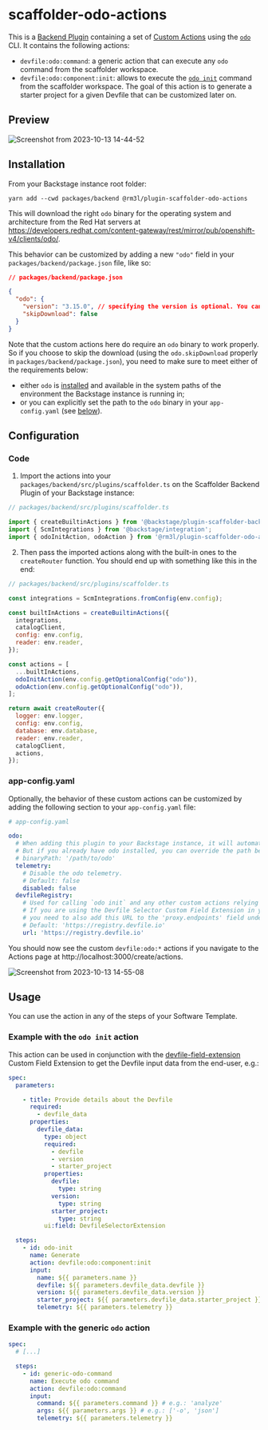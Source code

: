 # scaffolder-odo-actions

This is a [Backend Plugin](https://backstage.io/docs/plugins/backend-plugin/) containing a set of [Custom Actions](https://backstage.io/docs/features/software-templates/writing-custom-actions) using the [`odo`](https://odo.dev/) CLI.
It contains the following actions:
- `devfile:odo:command`: a generic action that can execute any `odo` command from the scaffolder workspace.
- `devfile:odo:component:init`: allows to execute the [`odo init`](https://odo.dev/docs/command-reference/init) command from the scaffolder workspace. The goal of this action is to generate a starter project for a given Devfile that can be customized later on.

## Preview

![Screenshot from 2023-10-13 14-44-52](https://github.com/rm3l/backstage-odo-devfile-plugin/assets/593208/713abb47-5875-45ce-a591-1f0d0b30859e)

## Installation

From your Backstage instance root folder:
```shell
yarn add --cwd packages/backend @rm3l/plugin-scaffolder-odo-actions
```

This will download the right `odo` binary for the operating system and architecture from the Red Hat servers at https://developers.redhat.com/content-gateway/rest/mirror/pub/openshift-v4/clients/odo/.

This behavior can be customized by adding a new `"odo"` field in your `packages/backend/package.json` file, like so:

```json
// packages/backend/package.json

{
  "odo": {
    "version": "3.15.0", // specifying the version is optional. You can also specify "latest" to use the latest version of odo
    "skipDownload": false
  }
}
```

Note that the custom actions here do require an `odo` binary to work properly.
So if you choose to skip the download (using the `odo.skipDownload`  properly in `packages/backend/package.json`), you need to make sure to meet either of the requirements below:
- either `odo` is [installed](https://odo.dev/docs/overview/installation) and available in the system paths of the environment the Backstage instance is running in;
- or you can explicitly set the path to the `odo` binary in your `app-config.yaml` (see [below](#app-configyaml)).

## Configuration

### Code

1. Import the actions into your `packages/backend/src/plugins/scaffolder.ts` on the Scaffolder Backend Plugin of your Backstage instance:

```js
// packages/backend/src/plugins/scaffolder.ts

import { createBuiltinActions } from '@backstage/plugin-scaffolder-backend';
import { ScmIntegrations } from '@backstage/integration';
import { odoInitAction, odoAction } from '@rm3l/plugin-scaffolder-odo-actions';
```

2. Then pass the imported actions along with the built-in ones to the `createRouter` function. You should end up with something like this in the end:

```js
// packages/backend/src/plugins/scaffolder.ts

const integrations = ScmIntegrations.fromConfig(env.config);

const builtInActions = createBuiltinActions({
  integrations,
  catalogClient,
  config: env.config,
  reader: env.reader,
});

const actions = [
  ...builtInActions,
  odoInitAction(env.config.getOptionalConfig("odo")),
  odoAction(env.config.getOptionalConfig("odo")),
];

return await createRouter({
  logger: env.logger,
  config: env.config,
  database: env.database,
  reader: env.reader,
  catalogClient,
  actions,
});
```

### app-config.yaml

Optionally, the behavior of these custom actions can be customized by adding the following section to your `app-config.yaml` file:

```yaml
# app-config.yaml

odo:
  # When adding this plugin to your Backstage instance, it will automatically try to download the right odo binary and use it.
  # But if you already have odo installed, you can override the path below.
  # binaryPath: '/path/to/odo'
  telemetry:
    # Disable the odo telemetry.
    # Default: false
    disabled: false
  devfileRegistry:
    # Used for calling `odo init` and any other custom actions relying on a Devfile registry.
    # If you are using the Devfile Selector Custom Field Extension in your template,
    # you need to also add this URL to the 'proxy.endpoints' field under a '/devfile-registry' field.
    # Default: 'https://registry.devfile.io'
    url: 'https://registry.devfile.io'
```


You should now see the custom `devfile:odo:*` actions if you navigate to the Actions page at http://localhost:3000/create/actions.

![Screenshot from 2023-10-13 14-55-08](https://github.com/rm3l/backstage-odo-devfile-plugin/assets/593208/91c12cb1-261e-44b9-9311-3dbe84ce3b47)


## Usage

You can use the action in any of the steps of your Software Template.

### Example with the `odo init` action

This action can be used in conjunction with the [devfile-field-extension](../devfile-field-extension) Custom Field Extension to get the Devfile input data from the end-user, e.g.:

```yaml
spec:
  parameters:

    - title: Provide details about the Devfile
      required:
        - devfile_data
      properties:
        devfile_data:
          type: object
          required:
            - devfile
            - version
            - starter_project
          properties:
            devfile:
              type: string
            version:
              type: string
            starter_project:
              type: string
          ui:field: DevfileSelectorExtension

  steps:
    - id: odo-init
      name: Generate
      action: devfile:odo:component:init
      input:
        name: ${{ parameters.name }}
        devfile: ${{ parameters.devfile_data.devfile }}
        version: ${{ parameters.devfile_data.version }}
        starter_project: ${{ parameters.devfile_data.starter_project }}
        telemetry: ${{ parameters.telemetry }}
```

### Example with the generic `odo` action

```yaml
spec:
  # [...]

  steps:
    - id: generic-odo-command
      name: Execute odo command
      action: devfile:odo:command
      input:
        command: ${{ parameters.command }} # e.g.: 'analyze'
        args: ${{ parameters.args }} # e.g.: ['-o', 'json']
        telemetry: ${{ parameters.telemetry }}
```

